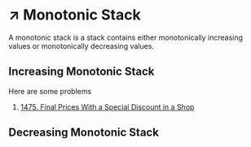 # ↗ Monotonic Stack

A monotonic stack is a stack contains either monotonically increasing values or monotonically decreasing values.&#x20;

## Increasing Monotonic Stack

Here are some problems

1. [1475. Final Prices With a Special Discount in a Shop](https://leetcode.com/problems/final-prices-with-a-special-discount-in-a-shop/)

## Decreasing Monotonic Stack
